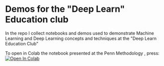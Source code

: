 # Demos for the "Deep Learn" Education club

In the repo I collect notebooks and demos used to demonstrate Machine Learning and Deep Learning concepts and techniques at the "Deep Learn Education Club"

To open in Colab the notebook presented at the Penn Methodology , press: [![Open In Colab](https://colab.research.google.com/assets/colab-badge.svg)](https://colab.research.google.com/drive/1m4X9PG6IIEy6opK0ZT3QD1XlAsPBYlJo#scrollTo=KtjEqv18gGON)
